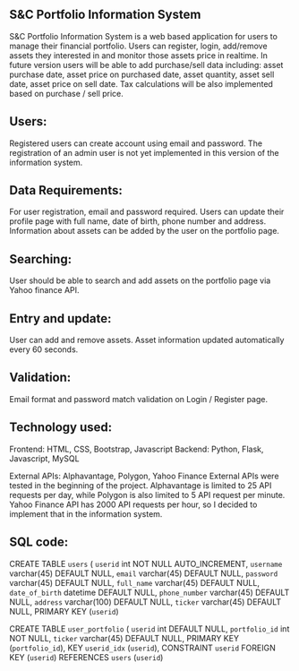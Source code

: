## S&C Portfolio Information System

S&C Portfolio Information System is a web based application for users to manage their financial portfolio. 
Users can register, login, add/remove assets they interested in and monitor those assets price in realtime.
In future version users will be able to add purchase/sell data including: asset purchase date, asset price on purchased date, asset quantity, 
asset sell date, asset price on sell date. Tax calculations will be also implemented based on purchase / sell price.

## Users:

Registered users can create account using email and password. The registration of an admin user is not yet implemented in this version of the information system.

## Data Requirements:

For user registration, email and password required. Users can update their profile page with full name, date of birth, phone number and address. Information about assets can be added by the user on the portfolio page.

## Searching:
User should be able to search and add assets on the portfolio page via Yahoo finance API. 

## Entry and update:
User can add and remove assets. Asset information updated automatically every 60 seconds.

## Validation:
Email format and password match validation on Login / Register page.

## Technology used:
Frontend: HTML, CSS, Bootstrap, Javascript
Backend: Python, Flask, Javascript, MySQL

External APIs: Alphavantage, Polygon, Yahoo Finance 
External APIs were tested in the beginning of the project. Alphavantage is limited to 25 API requests per day, while Polygon is also limited to 5 API request per minute. Yahoo Finance API has 2000 API requests per hour, so I decided to implement that in the information system.


## SQL code:

CREATE TABLE `users` (
  `userid` int NOT NULL AUTO_INCREMENT,
  `username` varchar(45) DEFAULT NULL,
  `email` varchar(45) DEFAULT NULL,
  `password` varchar(45) DEFAULT NULL,
  `full_name` varchar(45) DEFAULT NULL,
  `date_of_birth` datetime DEFAULT NULL,
  `phone_number` varchar(45) DEFAULT NULL,
  `address` varchar(100) DEFAULT NULL,
  `ticker` varchar(45) DEFAULT NULL,
  PRIMARY KEY (`userid`)

CREATE TABLE `user_portfolio` (
  `userid` int DEFAULT NULL,
  `portfolio_id` int NOT NULL,
  `ticker` varchar(45) DEFAULT NULL,
  PRIMARY KEY (`portfolio_id`),
  KEY `userid_idx` (`userid`),
  CONSTRAINT `userid` FOREIGN KEY (`userid`) REFERENCES `users` (`userid`)

